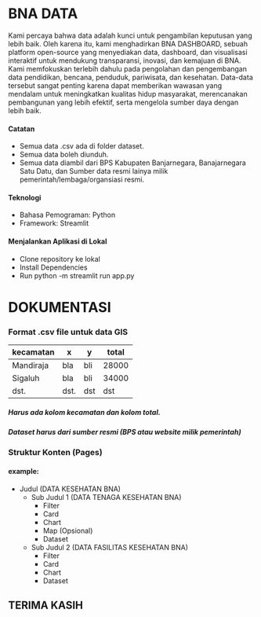 # BNA DATA
Kami percaya bahwa data adalah kunci untuk pengambilan keputusan yang lebih baik. Oleh karena itu, kami menghadirkan BNA DASHBOARD, sebuah platform open-source yang menyediakan data, dashboard, dan visualisasi interaktif untuk mendukung transparansi, inovasi, dan kemajuan di BNA. Kami memfokuskan terlebih dahulu pada pengolahan dan pengembangan data pendidikan, bencana, penduduk, pariwisata, dan kesehatan. Data-data tersebut sangat penting karena dapat memberikan wawasan yang mendalam untuk meningkatkan kualitas hidup masyarakat, merencanakan pembangunan yang lebih efektif, serta mengelola sumber daya dengan lebih baik.

#### Catatan
- Semua data .csv ada di folder dataset.
- Semua data boleh diunduh.
- Semua data diambil dari BPS Kabupaten Banjarnegara, Banajarnegara Satu Datu, dan Sumber data resmi lainya milik pemerintah/lembaga/organsiasi resmi.

#### Teknologi
- Bahasa Pemograman: Python
- Framework: Streamlit
  
#### Menjalankan Aplikasi di Lokal
- Clone repository ke lokal
- Install Dependencies
- Run python -m streamlit run app.py

# DOKUMENTASI
### Format .csv file untuk data GIS
| kecamatan  | x          | y          | total  |
|------------|------------|------------|--------|
| Mandiraja  | bla        | bli        | 28000  |
| Sigaluh    | bla        | bli        | 34000  |
| dst.       | dst.       | dst        | dst    |

##### Harus ada kolom kecamatan dan kolom total.
##### Dataset harus dari sumber resmi (BPS atau website milik pemerintah)

### Struktur Konten (Pages)
#### example:
- Judul (DATA KESEHATAN BNA)
    - Sub Judul 1 (DATA TENAGA KESEHATAN BNA)
        - Filter
        - Card
        - Chart
        - Map (Opsional)
        - Dataset
    - Sub Judul 2 (DATA FASILITAS KESEHATAN BNA)
        - Filter
        - Card
        - Chart
        - Dataset
  
## TERIMA KASIH
